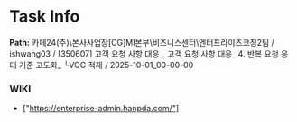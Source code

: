 # Task Info

**Path:** 카페24(주)\본사사업장\[CG]MI본부\비즈니스센터\엔터프라이즈코칭2팀 / ishwang03 / [350607] 고객 요청 사항 대응 _ 고객 요청 사항 대응_ 4. 반복 요청 응대 기준 고도화_ └VOC 적재 / 2025-10-01_00-00-00

### WIKI
- ["https://enterprise-admin.hanpda.com/"]

